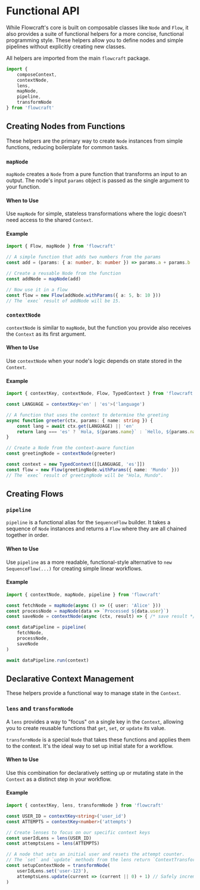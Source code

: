 # Functional API

While Flowcraft's core is built on composable classes like `Node` and `Flow`, it also provides a suite of functional helpers for a more concise, functional programming style. These helpers allow you to define nodes and simple pipelines without explicitly creating new classes.

All helpers are imported from the main `flowcraft` package.

```typescript
import {
	composeContext,
	contextNode,
	lens,
	mapNode,
	pipeline,
	transformNode
} from 'flowcraft'
```

## Creating Nodes from Functions

These helpers are the primary way to create `Node` instances from simple functions, reducing boilerplate for common tasks.

### `mapNode`

`mapNode` creates a `Node` from a pure function that transforms an input to an output. The node's input `params` object is passed as the single argument to your function.

#### When to Use

Use `mapNode` for simple, stateless transformations where the logic doesn't need access to the shared `Context`.

#### Example

```typescript
import { Flow, mapNode } from 'flowcraft'

// A simple function that adds two numbers from the params
const add = (params: { a: number, b: number }) => params.a + params.b

// Create a reusable Node from the function
const addNode = mapNode(add)

// Now use it in a flow
const flow = new Flow(addNode.withParams({ a: 5, b: 10 }))
// The `exec` result of addNode will be 15.
```

### `contextNode`

`contextNode` is similar to `mapNode`, but the function you provide also receives the `Context` as its first argument.

#### When to Use

Use `contextNode` when your node's logic depends on state stored in the `Context`.

#### Example

```typescript
import { contextKey, contextNode, Flow, TypedContext } from 'flowcraft'

const LANGUAGE = contextKey<'en' | 'es'>('language')

// A function that uses the context to determine the greeting
async function greeter(ctx, params: { name: string }) {
	const lang = await ctx.get(LANGUAGE) || 'en'
	return lang === 'es' ? `Hola, ${params.name}` : `Hello, ${params.name}`
}

// Create a Node from the context-aware function
const greetingNode = contextNode(greeter)

const context = new TypedContext([[LANGUAGE, 'es']])
const flow = new Flow(greetingNode.withParams({ name: 'Mundo' }))
// The `exec` result of greetingNode will be "Hola, Mundo".
```

## Creating Flows

### `pipeline`

`pipeline` is a functional alias for the `SequenceFlow` builder. It takes a sequence of `Node` instances and returns a `Flow` where they are all chained together in order.

#### When to Use

Use `pipeline` as a more readable, functional-style alternative to `new SequenceFlow(...)` for creating simple linear workflows.

#### Example

```typescript
import { contextNode, mapNode, pipeline } from 'flowcraft'

const fetchNode = mapNode(async () => ({ user: 'Alice' }))
const processNode = mapNode(data => `Processed ${data.user}`)
const saveNode = contextNode(async (ctx, result) => { /* save result */ })

const dataPipeline = pipeline(
	fetchNode,
	processNode,
	saveNode
)

await dataPipeline.run(context)
```

## Declarative Context Management

These helpers provide a functional way to manage state in the `Context`.

### `lens` and `transformNode`

A `lens` provides a way to "focus" on a single key in the `Context`, allowing you to create reusable functions that `get`, `set`, or `update` its value.

`transformNode` is a special `Node` that takes these functions and applies them to the context. It's the ideal way to set up initial state for a workflow.

#### When to Use

Use this combination for declaratively setting up or mutating state in the `Context` as a distinct step in your workflow.

#### Example

```typescript
import { contextKey, lens, transformNode } from 'flowcraft'

const USER_ID = contextKey<string>('user_id')
const ATTEMPTS = contextKey<number>('attempts')

// Create lenses to focus on our specific context keys
const userIdLens = lens(USER_ID)
const attemptsLens = lens(ATTEMPTS)

// A node that sets an initial user and resets the attempt counter.
// The `set` and `update` methods from the lens return `ContextTransform` functions.
const setupContextNode = transformNode(
	userIdLens.set('user-123'),
	attemptsLens.update(current => (current || 0) + 1) // Safely increments
)
```

